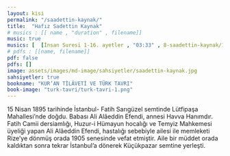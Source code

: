 ```yaml
---
layout: kisi
permalink: "/saadettin-kaynak/"
title:  "Hafız Sadettin Kaynak"
# musics : [[ name , "duration" , filename]]
music: true
musics: [  [İnsan Suresi 1-16. ayetler , "03:33" , 8-saadettin-kaynak/1]]
# pdfs : [[name, filename]]
pdf: false
pdfs: []
image: assets/images/md-image/sahsiyetler/saadettin-kaynak.jpg
sahsiyetler: true
bookname: "KUR’AN TİLÂVETİ VE TÜRK TAVRI"
book-image: "turk-tavri/turk-tavri-1.png"
---
```


15 Nisan 1895 tarihinde İstanbul- Fatih Sarıgüzel semtinde Lütfipaşa Mahallesi’nde doğdu. Babası Ali Alâeddin Efendi, annesi Havva Hanımdır. 
Fatih Camii dersiamlığı, Huzur-i Hümayun hocalığı ve Temyiz Mahkemesi üyeliği yapan Ali Alâeddin Efendi, hastalığı sebebiyle ailesi ile memleketi Rize’ye dönmüş orada 1905 senesinde vefat etmiştir. Aile bir müddet orada kaldıktan sonra tekrar İstanbul’a dönerek Küçükpazar semtine yerleşti.